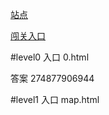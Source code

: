 [站点](http://www.pythonchallenge.com/)

[闯关入口](http://www.pythonchallenge.com/pc/def/0.html)

#level0
入口
0.html

答案
274877906944

#level1
入口
map.html




